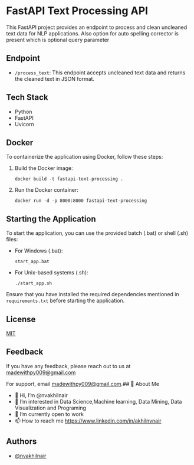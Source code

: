 # FastAPI Text Processing API

This FastAPI project provides an endpoint to process and clean uncleaned text data for NLP applications. Also option for auto spelling corrector is present which is optional query parameter

## Endpoint

- `/process_text`: This endpoint accepts uncleaned text data and returns the cleaned text in JSON format.

## Tech Stack

- Python
- FastAPI
- Uvicorn

## Docker

To containerize the application using Docker, follow these steps:

1. Build the Docker image: 
    ```
    docker build -t fastapi-text-processing .
    ```
2. Run the Docker container: 
    ```
    docker run -d -p 8000:8000 fastapi-text-processing
    ```


## Starting the Application

To start the application, you can use the provided batch (.bat) or shell (.sh) files:

- For Windows (.bat): 
    ```
    start_app.bat
    ```
- For Unix-based systems (.sh):
    ```
    ./start_app.sh
    ```

Ensure that you have installed the required dependencies mentioned in `requirements.txt` before starting the application.

## License

[MIT](https://choosealicense.com/licenses/mit/)


## Feedback

If you have any feedback, please reach out to us at madewithpy009@gmail.com

For support, email madewithpy009@gmail.com.## 🚀 About Me
- 👋 Hi, I’m @nvakhilnair
- 👀 I’m interested in Data Science,Machine learning, Data Mining, Data Visualization and Programing
- 🌱 I’m currently open to work
- 📫 How to reach me https://www.linkedin.com/in/akhilnvnair
## Authors

- [@nvakhilnair](https://github.com/nvakhilnair)

